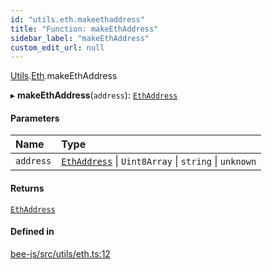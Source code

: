```yaml
---
id: "utils.eth.makeethaddress"
title: "Function: makeEthAddress"
sidebar_label: "makeEthAddress"
custom_edit_url: null
---
```


[Utils](../modules/utils.md).[Eth](../modules/utils.eth.md).makeEthAddress

▸ **makeEthAddress**(`address`): [`EthAddress`](../types/utils.eth.ethaddress.md)

#### Parameters

| Name | Type |
| :------ | :------ |
| `address` | [`EthAddress`](../types/utils.eth.ethaddress.md) \| `Uint8Array` \| `string` \| `unknown` |

#### Returns

[`EthAddress`](../types/utils.eth.ethaddress.md)

#### Defined in

[bee-js/src/utils/eth.ts:12](https://github.com/ethersphere/bee-js/blob/74056cb/src/utils/eth.ts#L12)
